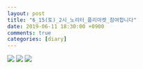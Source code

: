 ```yaml
---
layout: post
title: "6_15(토)_2시_노리터_플리마켓_참여합니다"
date: 2019-06-11 18:30:00 +0900
comments: true 
categories: [diary] 
---
```

![](https://blogfiles.pstatic.net/MjAxOTA2MTFfMjgx/MDAxNTYwMjQ1NDIzNDQw.Spqh-EX00XW4OhyPtmP9RWFbJ8kBYA9hV3g_ngDdQJIg.PImYeM5nCVDRezLik9AG5oXfa7hA0gMk3OHW0Go8ih4g.JPEG.hotleve/NaverBlog_20190611_183022_00.jpg?type=w1) 
![](https://blogfiles.pstatic.net/MjAxOTA2MTFfMjUx/MDAxNTYwMjYzMTIyMDQy.Ps9sqpYZ7bb1Y3bdN4iurcAzXgEECB79pPxftVkbkQYg.CatZGvv8esaigWEBgnSy_KUUN3IPEz2MCxZIETEmOIwg.JPEG.hotleve/Untitled.jpg?type=w1) 
![](https://blogfiles.pstatic.net/MjAxOTA2MTNfMjE3/MDAxNTYwNDAxODM5MDQ1.KDw7TecAiMtwns0S9SnW-kveBZUYCB5aS3kIOQqoNPIg.IcRcwtlyrua1ZyB-qKCz2FqYSEVfAYLXlyDTEyzhv5Eg.JPEG.hotleve/hod.jpg?type=w1) 
